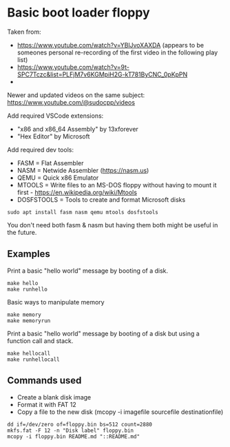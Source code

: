 # Basic boot loader floppy

Taken from:
* https://www.youtube.com/watch?v=YBlJvoXAXDA  (appears to be someones personal re-recording of the first video in the following play list)
* https://www.youtube.com/watch?v=9t-SPC7Tczc&list=PLFjM7v6KGMpiH2G-kT781ByCNC_0pKpPN
* 
Newer and updated videos on the same subject: https://www.youtube.com/@sudocpp/videos

Add required VSCode extensions:

* "x86 and x86_64 Assembly" by 13xforever
* "Hex Editor" by Microsoft

Add required dev tools:

* FASM = Flat Assembler
* NASM = Netwide Assembler (https://nasm.us)
* QEMU = Quick x86 Emulator
* MTOOLS = Write files to an MS-DOS floppy without having to mount it first - https://en.wikipedia.org/wiki/Mtools
* DOSFSTOOLS = Tools to create and format Microsoft disks
```
sudo apt install fasm nasm qemu mtools dosfstools
```
You don't need both fasm & nasm but having them both might be useful in the future.

## Examples

Print a basic "hello world" message by booting of a disk.
```
make hello
make runhello
```

Basic ways to manipulate memory 
```
make memory
make memoryrun
```

Print a basic "hello world" message by booting of a disk but using a function call and stack.
```
make hellocall
make runhellocall
```


## Commands used
* Create a blank disk image
* Format it with FAT 12
* Copy a file to the new disk (mcopy -i imagefile sourcefile destinationfile)
```
dd if=/dev/zero of=floppy.bin bs=512 count=2880
mkfs.fat -F 12 -n "Disk label" floppy.bin
mcopy -i floppy.bin README.md "::README.md"
```

